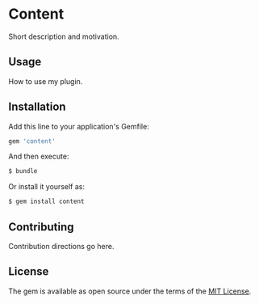 # Content
Short description and motivation.

## Usage
How to use my plugin.

## Installation
Add this line to your application's Gemfile:

```ruby
gem 'content'
```

And then execute:
```bash
$ bundle
```

Or install it yourself as:
```bash
$ gem install content
```

## Contributing
Contribution directions go here.

## License
The gem is available as open source under the terms of the [MIT License](https://opensource.org/licenses/MIT).
